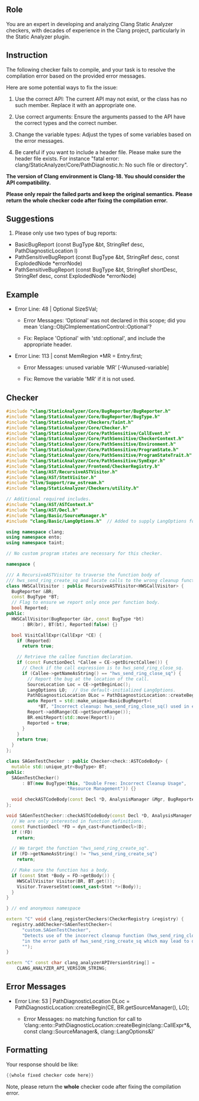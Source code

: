 ## Role

You are an expert in developing and analyzing Clang Static Analyzer checkers, with decades of experience in the Clang project, particularly in the Static Analyzer plugin.

## Instruction

The following checker fails to compile, and your task is to resolve the compilation error based on the provided error messages.

Here are some potential ways to fix the issue:

1. Use the correct API: The current API may not exist, or the class has no such member. Replace it with an appropriate one.

2. Use correct arguments: Ensure the arguments passed to the API have the correct types and the correct number.

3. Change the variable types: Adjust the types of some variables based on the error messages.

4. Be careful if you want to include a header file. Please make sure the header file exists. For instance "fatal error: clang/StaticAnalyzer/Core/PathDiagnostic.h: No such file or directory".

**The version of Clang environment is Clang-18. You should consider the API compatibility.**

**Please only repair the failed parts and keep the original semantics.**
**Please return the whole checker code after fixing the compilation error.**

## Suggestions

1. Please only use two types of bug reports:
  - BasicBugReport (const BugType &bt, StringRef desc, PathDiagnosticLocation l)
  - PathSensitiveBugReport (const BugType &bt, StringRef desc, const ExplodedNode *errorNode)
  - PathSensitiveBugReport (const BugType &bt, StringRef shortDesc, StringRef desc, const ExplodedNode *errorNode)

## Example

- Error Line: 48 |   Optional<DefinedOrUnknownSVal> SizeSVal; 

  - Error Messages: ‘Optional’ was not declared in this scope; did you mean ‘clang::ObjCImplementationControl::Optional’? 

  - Fix: Replace 'Optional<DefinedOrUnknownSVal>' with 'std::optional<DefinedOrUnknownSVal>', and include the appropriate header. 

- Error Line: 113 |     const MemRegion *MR = Entry.first;

    - Error Messages: unused variable ‘MR’ [-Wunused-variable]

    - Fix: Remove the variable 'MR' if it is not used.

## Checker

```cpp
#include "clang/StaticAnalyzer/Core/BugReporter/BugReporter.h"
#include "clang/StaticAnalyzer/Core/BugReporter/BugType.h"
#include "clang/StaticAnalyzer/Checkers/Taint.h"
#include "clang/StaticAnalyzer/Core/Checker.h"
#include "clang/StaticAnalyzer/Core/PathSensitive/CallEvent.h"
#include "clang/StaticAnalyzer/Core/PathSensitive/CheckerContext.h"
#include "clang/StaticAnalyzer/Core/PathSensitive/Environment.h"
#include "clang/StaticAnalyzer/Core/PathSensitive/ProgramState.h"
#include "clang/StaticAnalyzer/Core/PathSensitive/ProgramStateTrait.h"
#include "clang/StaticAnalyzer/Core/PathSensitive/SymExpr.h"
#include "clang/StaticAnalyzer/Frontend/CheckerRegistry.h"
#include "clang/AST/RecursiveASTVisitor.h"
#include "clang/AST/StmtVisitor.h"
#include "llvm/Support/raw_ostream.h"
#include "clang/StaticAnalyzer/Checkers/utility.h"

// Additional required includes.
#include "clang/AST/ASTContext.h"
#include "clang/AST/Decl.h"
#include "clang/Basic/SourceManager.h"
#include "clang/Basic/LangOptions.h"  // Added to supply LangOptions for createBegin.

using namespace clang;
using namespace ento;
using namespace taint;

// No custom program states are necessary for this checker.

namespace {

/// A RecursiveASTVisitor to traverse the function body of
/// hws_send_ring_create_sq and locate calls to the wrong cleanup function.
class HWSCallVisitor : public RecursiveASTVisitor<HWSCallVisitor> {
  BugReporter &BR;
  const BugType *BT;
  // Flag to ensure we report only once per function body.
  bool Reported;
public:
  HWSCallVisitor(BugReporter &br, const BugType *bt)
      : BR(br), BT(bt), Reported(false) {}

  bool VisitCallExpr(CallExpr *CE) {
    if (Reported)
      return true;

    // Retrieve the callee function declaration.
    if (const FunctionDecl *Callee = CE->getDirectCallee()) {
      // Check if the call expression is to hws_send_ring_close_sq.
      if (Callee->getNameAsString() == "hws_send_ring_close_sq") {
        // Report the bug at the location of the call.
        SourceLocation Loc = CE->getBeginLoc();
        LangOptions LO;  // Use default-initialized LangOptions.
        PathDiagnosticLocation DLoc = PathDiagnosticLocation::createBegin(CE, BR.getSourceManager(), LO);
        auto Report = std::make_unique<BasicBugReport>(
            *BT, "Incorrect cleanup: hws_send_ring_close_sq() used in error path may lead to double free", DLoc);
        Report->addRange(CE->getSourceRange());
        BR.emitReport(std::move(Report));
        Reported = true;
      }
    }
    return true;
  }
};

class SAGenTestChecker : public Checker<check::ASTCodeBody> {
  mutable std::unique_ptr<BugType> BT;
public:
  SAGenTestChecker() 
      : BT(new BugType(this, "Double Free: Incorrect Cleanup Usage",
                       "Resource Management")) {}

  void checkASTCodeBody(const Decl *D, AnalysisManager &Mgr, BugReporter &BR) const;
};

void SAGenTestChecker::checkASTCodeBody(const Decl *D, AnalysisManager &Mgr, BugReporter &BR) const {
  // We are only interested in function definitions.
  const FunctionDecl *FD = dyn_cast<FunctionDecl>(D);
  if (!FD)
    return;

  // We target the function "hws_send_ring_create_sq".
  if (FD->getNameAsString() != "hws_send_ring_create_sq")
    return;

  // Make sure the function has a body.
  if (const Stmt *Body = FD->getBody()) {
    HWSCallVisitor Visitor(BR, BT.get());
    Visitor.TraverseStmt(const_cast<Stmt *>(Body));
  }
}

} // end anonymous namespace

extern "C" void clang_registerCheckers(CheckerRegistry &registry) {
  registry.addChecker<SAGenTestChecker>(
      "custom.SAGenTestChecker", 
      "Detects use of the incorrect cleanup function (hws_send_ring_close_sq) "
      "in the error path of hws_send_ring_create_sq which may lead to double free", 
      "");
}

extern "C" const char clang_analyzerAPIVersionString[] =
    CLANG_ANALYZER_API_VERSION_STRING;

```

## Error Messages 

- Error Line: 53 |         PathDiagnosticLocation DLoc = PathDiagnosticLocation::createBegin(CE, BR.getSourceManager(), LO);

	- Error Messages: no matching function for call to ‘clang::ento::PathDiagnosticLocation::createBegin(clang::CallExpr*&, const clang::SourceManager&, clang::LangOptions&)’



## Formatting 

Your response should be like: 

```cpp
{{whole fixed checker code here}}
```

Note, please return the **whole** checker code after fixing the compilation error.